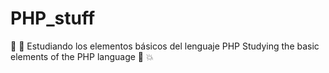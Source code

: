 # PHP_stuff
  :baby_chick: :elephant: Estudiando los elementos básicos del lenguaje PHP Studying the basic elements of the PHP language :hatching_chick: :boom:
